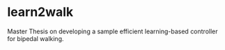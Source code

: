 # learn2walk
Master Thesis on developing a sample efficient learning-based controller for bipedal walking.
